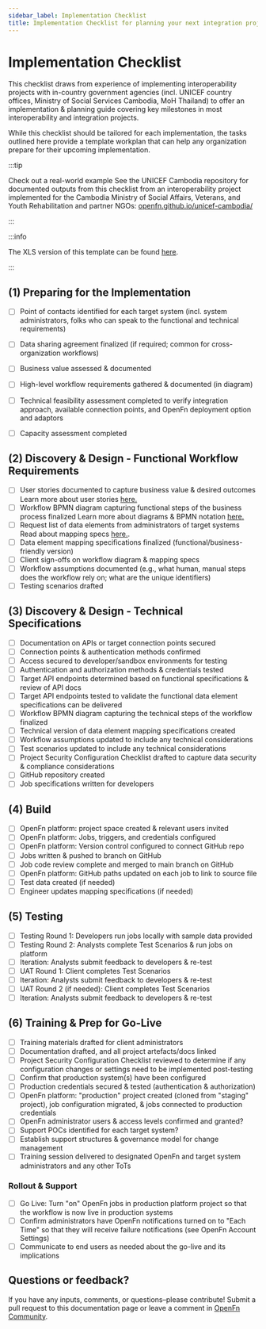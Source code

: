 ```yaml
---
sidebar_label: Implementation Checklist
title: Implementation Checklist for planning your next integration project
---
```


# Implementation Checklist

This checklist draws from experience of implementing interoperability projects
with in-country government agencies (incl. UNICEF country offices, Ministry of
Social Services Cambodia, MoH Thailand) to offer an implementation & planning
guide covering key milestones in most interoperability and integration projects.

While this checklist should be tailored for each implementation, the tasks
outlined here provide a template workplan that can help any organization prepare
for their upcoming implementation. 

:::tip

Check out a real-world example See the UNICEF Cambodia repository for documented
outputs from this checklist from an interoperability project implemented for the
Cambodia Ministry of Social Affairs, Veterans, and Youth Rehabilitation and
partner NGOs:
[openfn.github.io/unicef-cambodia/](https://openfn.github.io/unicef-cambodia/)

:::
 
:::info

The XLS version of this template can be found [here](https://docs.google.com/spreadsheets/d/1_XY0nx0OLNUsogrIHnRaSTyZ-KdcSXks-tqwm3ZfMc4/edit#gid=72612093).

:::


## (1) Preparing for the Implementation

- [ ] Point of contacts identified for each target system (incl. system administrators, folks who can speak to the functional and technical requirements)
- [ ] Data sharing agreement finalized (if required; common for cross-organization workflows)
- [ ] Business value assessed & documented
- [ ] High-level workflow requirements gathered & documented (in diagram)
- [ ] Technical feasibility assessment completed to verify integration approach, available connection points, and OpenFn deployment option and adaptors
- [ ] Capacity assessment completed


## (2) Discovery & Design - Functional Workflow Requirements

- [ ] User stories documented to capture business value & desired outcomes
      Learn more about user stories [here.](../design/design-quickstart.md#1-capture-requirements-as-user-stories)
- [ ] Workflow BPMN diagram capturing functional steps of the business process finalized
      Learn more about diagrams & BPMN notation [here.](../design/design-quickstart.md#2-diagram-the-business-process)
- [ ] Request list of data elements from administrators of target systems
      Read about mapping specs [here.](../design/design-quickstart.md#3-map-data-elements-to-be-exchanged).
- [ ] Data element mapping specifications finalized (functional/business-friendly version)
- [ ] Client sign-offs on workflow diagram & mapping specs
- [ ] Workflow assumptions documented (e.g., what human, manual steps does the workflow rely on; what are the unique identifiers) 
- [ ] Testing scenarios drafted 

## (3) Discovery & Design - Technical Specifications

- [ ] Documentation on APIs or target connection points secured
- [ ] Connection points & authentication methods confirmed
- [ ] Access secured to developer/sandbox environments for testing
- [ ] Authentication and authorization methods & credentials tested
- [ ] Target API endpoints determined based on functional specifications & review of API docs
- [ ] Target API endpoints tested to validate the functional data element specifications can be delivered
- [ ] Workflow BPMN diagram capturing the technical steps of the workflow finalized 
- [ ] Technical version of data element mapping specifications created 
- [ ] Workflow assumptions updated to include any technical considerations 
- [ ] Test scenarios updated to include any technical considerations
- [ ] Project Security Configuration Checklist drafted to capture data security & compliance considerations
- [ ] GitHub repository created
- [ ] Job specifications written for developers 

## (4) Build

- [ ] OpenFn platform: project space created & relevant users invited
- [ ] OpenFn platform: Jobs, triggers, and credentials configured 
- [ ] OpenFn platform: Version control configured to connect GitHub repo
- [ ] Jobs written & pushed to branch on GitHub
- [ ] Job code review complete and merged to main branch on GitHub
- [ ] OpenFn platform: GitHub paths updated on each job to link to source file
- [ ] Test data created (if needed)
- [ ] Engineer updates mapping specifications (if needed)

## (5) Testing

- [ ] Testing Round 1: Developers run jobs locally with sample data provided
- [ ] Testing Round 2: Analysts complete Test Scenarios & run jobs on platform
- [ ] Iteration: Analysts submit feedback to developers & re-test
- [ ] UAT Round 1: Client completes Test Scenarios
- [ ] Iteration: Analysts submit feedback to developers & re-test
- [ ] UAT Round 2 (if needed): Client completes Test Scenarios
- [ ] Iteration: Analysts submit feedback to developers & re-test

## (6) Training & Prep for Go-Live

- [ ] Training materials drafted for client administrators
- [ ] Documentation drafted, and all project artefacts/docs linked
- [ ] Project Security Configuration Checklist reviewed to determine if any configuration changes or settings need to be implemented post-testing
- [ ] Confirm that production system(s) have been configured
- [ ] Production credentials secured & tested (authentication & authorization)
- [ ] OpenFn platform: "production" project created (cloned from "staging" project), job configuration migrated, & jobs connected to production credentials
- [ ] OpenFn administrator users & access levels confirmed and granted?
- [ ] Support POCs identified for each target system?
- [ ] Establish support structures & governance model for change management 
- [ ] Training session delivered to designated OpenFn and target system administrators and any other ToTs

### Rollout & Support

- [ ] Go Live: Turn "on" OpenFn jobs in production platform project so that the workflow is now live in production systems
- [ ] Confirm administrators have OpenFn notifications turned on to "Each Time" so that they will receive failure notifications (see OpenFn Account Settings)
- [ ] Communicate to end users as needed about the go-live and its implications

## Questions or feedback?

If you have any inputs, comments, or questions–please contribute! Submit a pull
request to this documentation page or leave a comment in
[OpenFn Community](https://community.openfn.org/).
